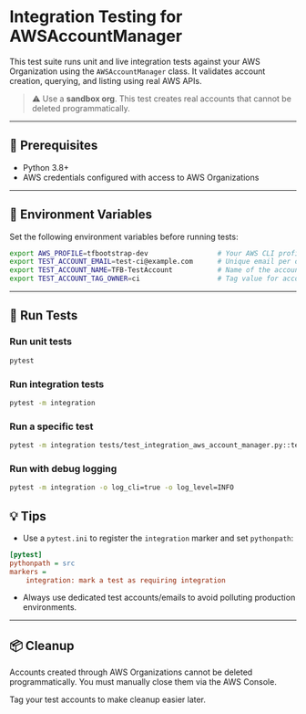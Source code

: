 # Integration Testing for AWSAccountManager

This test suite runs unit and live integration tests against your AWS Organization using the `AWSAccountManager` class. It validates account creation, querying, and listing using real AWS APIs.

> ⚠️ Use a **sandbox org**. This test creates real accounts that cannot be deleted programmatically.

---

## 🔧 Prerequisites

- Python 3.8+
- AWS credentials configured with access to AWS Organizations

---

## 🧪 Environment Variables
Set the following environment variables before running tests:

```bash
export AWS_PROFILE=tfbootstrap-dev                 # Your AWS CLI profile
export TEST_ACCOUNT_EMAIL=test-ci@example.com      # Unique email per org
export TEST_ACCOUNT_NAME=TFB-TestAccount           # Name of the account to create or reuse
export TEST_ACCOUNT_TAG_OWNER=ci                   # Tag value for account ownership (optional)
```

---

## 🚀 Run Tests

### Run unit tests
```bash
pytest
```

### Run integration tests
```bash
pytest -m integration
```

### Run a specific test
```bash
pytest -m integration tests/test_integration_aws_account_manager.py::test_get_account
```

### Run with debug logging
```bash
pytest -m integration -o log_cli=true -o log_level=INFO
```
## 💡 Tips

- Use a `pytest.ini` to register the `integration` marker and set `pythonpath`:

```ini
[pytest]
pythonpath = src
markers =
    integration: mark a test as requiring integration
```
- Always use dedicated test accounts/emails to avoid polluting production environments.

---

## 📦 Cleanup

Accounts created through AWS Organizations cannot be deleted programmatically.
You must manually close them via the AWS Console.

Tag your test accounts to make cleanup easier later.
